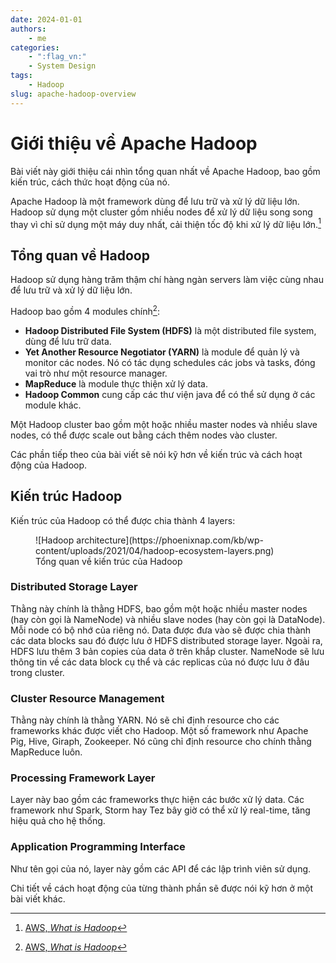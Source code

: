 ```yaml
---
date: 2024-01-01
authors:
    - me
categories:
    - ":flag_vn:"
    - System Design
tags:
    - Hadoop
slug: apache-hadoop-overview
---
```


# **Giới thiệu về Apache Hadoop**

Bài viết này giới thiệu cái nhìn tổng quan nhất về Apache Hadoop, bao gồm kiến trúc, cách thức hoạt động của nó.

<!-- more -->

Apache Hadoop là một framework dùng để lưu trữ và xử lý dữ liệu lớn. Hadoop sử dụng một cluster gồm nhiều nodes để xử lý dữ liệu song song thay vì chỉ sử dụng một máy duy nhất, cải thiện tốc độ khi xử lý dữ liệu lớn.[^1]


## Tổng quan về Hadoop

Hadoop sử dụng hàng trăm thậm chí hàng ngàn servers làm việc cùng nhau để lưu trữ và xử lý dữ liệu lớn.

Hadoop bao gồm 4 modules chính[^1]:

- **Hadoop Distributed File System (HDFS)** là một distributed file system, dùng để lưu trữ data.
- **Yet Another Resource Negotiator (YARN)** là module để quản lý và monitor các nodes. Nó có tác dụng schedules các jobs và tasks, đóng vai trò như một resource manager.
- **MapReduce** là module thực thiện xử lý data. 
- **Hadoop Common** cung cấp các thư viện java để có thể sử dụng ở các module khác.

Một Hadoop cluster bao gồm một hoặc nhiều master nodes và nhiều slave nodes, có thể được scale out bằng cách thêm nodes vào cluster.

Các phần tiếp theo của bài viết sẽ nói kỹ hơn về kiến trúc và cách hoạt động của Hadoop.

## Kiến trúc Hadoop

Kiến trúc của Hadoop có thể được chia thành 4 layers:

<figure markdown="span">
  ![Hadoop architecture](https://phoenixnap.com/kb/wp-content/uploads/2021/04/hadoop-ecosystem-layers.png)
  <figcaption>Tổng quan về kiến trúc của Hadoop</figcaption>
</figure>

### Distributed Storage Layer

Thằng này chính là thằng HDFS, bao gồm một hoặc nhiều master nodes (hay còn gọi là NameNode) và nhiều slave nodes (hay còn gọi là DataNode). Mỗi node có bộ nhớ của riêng nó. Data được đưa vào sẽ được chia thành các data blocks sau đó được lưu ở HDFS distributed storage layer. Ngoài ra, HDFS lưu thêm 3 bản copies của data ở trên khắp cluster. NameNode sẽ lưu thông tin về các data block cụ thể và các replicas của nó được lưu ở đâu trong cluster.

### Cluster Resource Management

Thằng này chính là thằng YARN. Nó sẽ chỉ định resource cho các frameworks khác được viết cho Hadoop. Một số framework như Apache Pig, Hive, Giraph, Zookeeper. Nó cũng chỉ định resource cho chính thằng MapReduce luôn.

### Processing Framework Layer

Layer này bao gồm các frameworks thực hiện các bước xử lý data. Các framework như Spark, Storm hay Tez bây giờ có thể xử lý real-time, tăng hiệu quả cho hệ thống.

### Application Programming Interface

Như tên gọi của nó, layer này gồm các API để các lập trình viên sử dụng.

Chi tiết về cách hoạt động của từng thành phần sẽ được nói kỹ hơn ở một bài viết khác.


<!-- end -->

[^1]: [AWS, _What is Hadoop_](https://aws.amazon.com/what-is/hadoop/)
